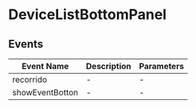 # DeviceListBottomPanel

## Events

<!-- @vuese:DeviceListBottomPanel:events:start -->
|Event Name|Description|Parameters|
|---|---|---|
|recorrido|-|-|
|showEventBotton|-|-|

<!-- @vuese:DeviceListBottomPanel:events:end -->


